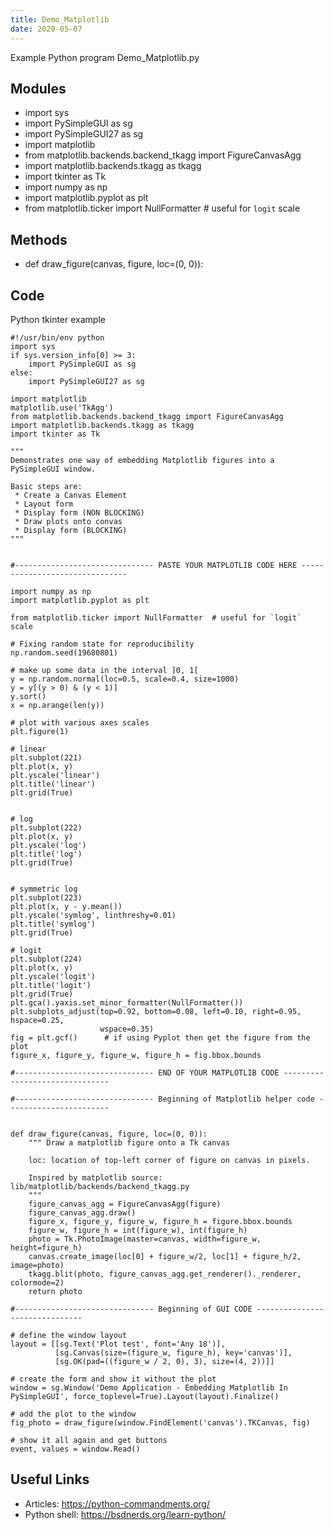 ```yaml
---
title: Demo_Matplotlib
date: 2020-05-07
---
```

Example Python program Demo_Matplotlib.py

## Modules

* import sys
* import PySimpleGUI as sg
* import PySimpleGUI27 as sg
* import matplotlib
* from matplotlib.backends.backend_tkagg import FigureCanvasAgg
* import matplotlib.backends.tkagg as tkagg
* import tkinter as Tk
* import numpy as np
* import matplotlib.pyplot as plt
* from matplotlib.ticker import NullFormatter  # useful for `logit` scale

## Methods

* def draw_figure(canvas, figure, loc=(0, 0)):

## Code

Python tkinter example

    #!/usr/bin/env python
    import sys
    if sys.version_info[0] >= 3:
        import PySimpleGUI as sg
    else:
        import PySimpleGUI27 as sg
    
    import matplotlib
    matplotlib.use('TkAgg')
    from matplotlib.backends.backend_tkagg import FigureCanvasAgg
    import matplotlib.backends.tkagg as tkagg
    import tkinter as Tk
    
    """
    Demonstrates one way of embedding Matplotlib figures into a PySimpleGUI window.
    
    Basic steps are:
     * Create a Canvas Element
     * Layout form
     * Display form (NON BLOCKING)
     * Draw plots onto convas
     * Display form (BLOCKING)
    """
    
    
    #------------------------------- PASTE YOUR MATPLOTLIB CODE HERE -------------------------------
    
    import numpy as np
    import matplotlib.pyplot as plt
    
    from matplotlib.ticker import NullFormatter  # useful for `logit` scale
    
    # Fixing random state for reproducibility
    np.random.seed(19680801)
    
    # make up some data in the interval ]0, 1[
    y = np.random.normal(loc=0.5, scale=0.4, size=1000)
    y = y[(y > 0) & (y < 1)]
    y.sort()
    x = np.arange(len(y))
    
    # plot with various axes scales
    plt.figure(1)
    
    # linear
    plt.subplot(221)
    plt.plot(x, y)
    plt.yscale('linear')
    plt.title('linear')
    plt.grid(True)
    
    
    # log
    plt.subplot(222)
    plt.plot(x, y)
    plt.yscale('log')
    plt.title('log')
    plt.grid(True)
    
    
    # symmetric log
    plt.subplot(223)
    plt.plot(x, y - y.mean())
    plt.yscale('symlog', linthreshy=0.01)
    plt.title('symlog')
    plt.grid(True)
    
    # logit
    plt.subplot(224)
    plt.plot(x, y)
    plt.yscale('logit')
    plt.title('logit')
    plt.grid(True)
    plt.gca().yaxis.set_minor_formatter(NullFormatter())
    plt.subplots_adjust(top=0.92, bottom=0.08, left=0.10, right=0.95, hspace=0.25,
                        wspace=0.35)
    fig = plt.gcf()      # if using Pyplot then get the figure from the plot
    figure_x, figure_y, figure_w, figure_h = fig.bbox.bounds
    
    #------------------------------- END OF YOUR MATPLOTLIB CODE -------------------------------
    
    #------------------------------- Beginning of Matplotlib helper code -----------------------
    
    
    def draw_figure(canvas, figure, loc=(0, 0)):
        """ Draw a matplotlib figure onto a Tk canvas
    
        loc: location of top-left corner of figure on canvas in pixels.
    
        Inspired by matplotlib source: lib/matplotlib/backends/backend_tkagg.py
        """
        figure_canvas_agg = FigureCanvasAgg(figure)
        figure_canvas_agg.draw()
        figure_x, figure_y, figure_w, figure_h = figure.bbox.bounds
        figure_w, figure_h = int(figure_w), int(figure_h)
        photo = Tk.PhotoImage(master=canvas, width=figure_w, height=figure_h)
        canvas.create_image(loc[0] + figure_w/2, loc[1] + figure_h/2, image=photo)
        tkagg.blit(photo, figure_canvas_agg.get_renderer()._renderer, colormode=2)
        return photo
    
    #------------------------------- Beginning of GUI CODE -------------------------------
    
    # define the window layout
    layout = [[sg.Text('Plot test', font='Any 18')],
              [sg.Canvas(size=(figure_w, figure_h), key='canvas')],
              [sg.OK(pad=((figure_w / 2, 0), 3), size=(4, 2))]]
    
    # create the form and show it without the plot
    window = sg.Window('Demo Application - Embedding Matplotlib In PySimpleGUI', force_toplevel=True).Layout(layout).Finalize()
    
    # add the plot to the window
    fig_photo = draw_figure(window.FindElement('canvas').TKCanvas, fig)
    
    # show it all again and get buttons
    event, values = window.Read()
    

## Useful Links

- Articles: https://python-commandments.org/
- Python shell: https://bsdnerds.org/learn-python/
